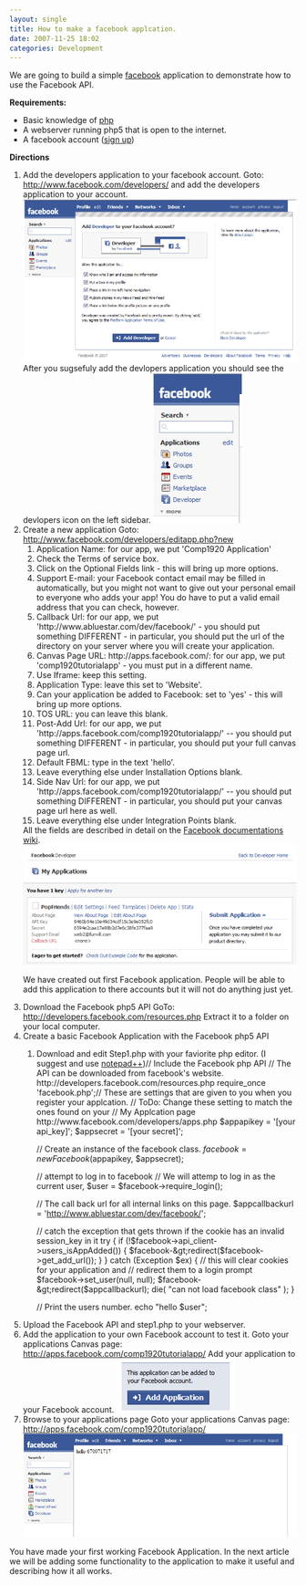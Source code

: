 ```yaml
---
layout: single
title: How to make a facebook applcation.
date: 2007-11-25 18:02
categories: Development
---
```

We are going to build a simple <a href="http://www.facebook.com/">facebook</a> application to demonstrate how to use the Facebook API.

<strong>Requirements:</strong>
<ul>
	<li>Basic knowledge of <a href="http://www.php.net/">php</a></li>
	<li>A webserver running php5 that is open to the internet.</li>
	<li>A facebook account (<a href="https://www.facebook.com/r.php">sign up</a>)</li>
</ul>
<strong>Directions</strong>
<ol>
	<li>Add the developers application to your facebook account.
Goto: <a href="http://www.facebook.com/developers/">http://www.facebook.com/developers/</a> and add the developers application to your account.
<img src="/public/uploads/2007/11/adddevlopers.png" />After you sugsefuly add the devlopers application you should see the devlopers icon on the left sidebar.
<img src="/public/uploads/2007/11/adddevlopers2.png" /></li>
	<li>Create a new application
Goto: <a href="http://www.facebook.com/developers/editapp.php?new">http://www.facebook.com/developers/editapp.php?new</a>
<ol>
	<li>Application Name: for our app, we put 'Comp1920 Application'</li>
	<li>Check the Terms of service box.</li>
	<li>Click on the Optional Fields link - this will bring up more options.</li>
	<li>Support E-mail: your Facebook contact email may be filled in automatically, but you might not want to give out your personal email to everyone who adds your app! You do have to put a valid email address that you can check, however.</li>
	<li>Callback Url: for our app, we put 'http://www.abluestar.com/dev/facebook/' - you should put something DIFFERENT - in particular, you should put the url of the directory on your server where you will create your application.</li>
	<li>Canvas Page URL: http://apps.facebook.com/: for our app, we put 'comp1920tutorialapp' - you must put in a different name.</li>
	<li>Use Iframe: keep this setting.</li>
	<li>Application Type: leave this set to 'Website'.</li>
	<li>Can your application be added to Facebook: set to 'yes' - this will bring up more options.</li>
	<li>TOS URL: you can leave this blank.</li>
	<li>Post-Add Url: for our app, we put 'http://apps.facebook.com/comp1920tutorialapp/' -- you should put something DIFFERENT - in particular, you should put your full canvas page url.</li>
	<li>Default FBML: type in the text 'hello'.</li>
	<li>Leave everything else under Installation Options blank.</li>
	<li>Side Nav Url: for our app, we put 'http://apps.facebook.com/comp1920tutorialapp/' -- you should put something DIFFERENT - in particular, you should put your canvas page url here as well.</li>
	<li>Leave everything else under Integration Points blank.</li>
</ol>
All the fields are described in detail on the <a href="http://developers.facebook.com/documentation.php">Facebook documentations wiki</a>.

<img src="/public/uploads/2007/11/popfriends.png" />

We have created out first Facebook application.
People will be able to add this application to there accounts but it will not do anything just yet.</li>
	<li>Download the Facebook php5 API
GoTo: <a href="http://developers.facebook.com/resources.php">http://developers.facebook.com/resources.php</a>
Extract it to a folder on your local computer.</li>
	<li>Create a basic Facebook Application with the Facebook php5 API
<ol>
	<li>Download and edit Step1.php with your faviorite php editor. (I suggest and use <a href="http://notepad-plus.sourceforge.net/uk/site.htm">notepad++</a>)<code></code>// Include the Facebook php API
// The API can be downloaded from facebook's website. http://developers.facebook.com/resources.php
require_once 'facebook.php';// These are settings that are given to you when you register your applcation.
// ToDo: Change these setting to match the ones found on your
//		 My Applcation page http://www.facebook.com/developers/apps.php
$appapikey = '[your api_key]';
$appsecret = '[your secret]';

// Create an instance of the facebook class.
$facebook = new Facebook($appapikey, $appsecret);

// attempt to log in to facebook
// We will attemp to log in as the current user,
$user = $facebook-&gt;require_login();

// The call back url for all internal links on this page.
$appcallbackurl = 'http://www.abluestar.com/dev/facebook/';

// catch the exception that gets thrown if the cookie has an invalid session_key in it
try {
if (!$facebook-&gt;api_client-&gt;users_isAppAdded()) {
$facebook-&gt;redirect($facebook-&gt;get_add_url());
}
} catch (Exception $ex) {
// this will clear cookies for your application and
// redirect them to a login prompt
$facebook-&gt;set_user(null, null);
$facebook-&gt;redirect($appcallbackurl);
die( "can not load facebook class" );
}

// Print the users number.
echo "hello $user";</li>
</ol>
</li>
	<li>Upload the Facebook API and step1.php to your webserver.</li>
	<li>Add the application to your own Facebook account to test it.
Goto your applications Canvas page: <a href="http://apps.facebook.com/comp1920tutorialapp/">http://apps.facebook.com/comp1920tutorialapp/</a>
Add your application to your Facebook account.
<img src="/public/uploads/2007/11/addapplcation.png" /></li>
	<li>Browse to your applications page
Goto your applications Canvas page: <a href="http://apps.facebook.com/comp1920tutorialapp/">http://apps.facebook.com/comp1920tutorialapp/</a>
<img src="/public/uploads/2007/11/done.png" /></li>
</ol>
You have made your first working Facebook Application.
In the next article we will be adding some functionality to the application to make it useful and describing how it all works.

